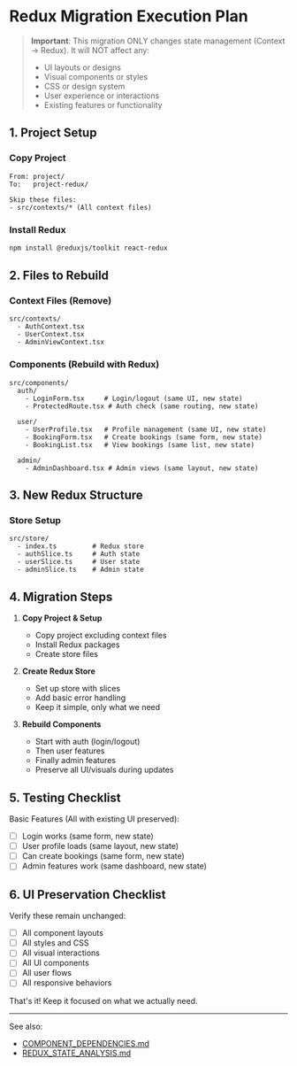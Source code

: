 # Redux Migration Execution Plan

> **Important**: This migration ONLY changes state management (Context → Redux).
> It will NOT affect any:
> - UI layouts or designs
> - Visual components or styles
> - CSS or design system
> - User experience or interactions
> - Existing features or functionality

## 1. Project Setup

### Copy Project
```
From: project/
To:   project-redux/

Skip these files:
- src/contexts/* (All context files)
```

### Install Redux
```bash
npm install @reduxjs/toolkit react-redux
```

## 2. Files to Rebuild

### Context Files (Remove)
```
src/contexts/
  - AuthContext.tsx
  - UserContext.tsx
  - AdminViewContext.tsx
```

### Components (Rebuild with Redux)
```
src/components/
  auth/
    - LoginForm.tsx     # Login/logout (same UI, new state)
    - ProtectedRoute.tsx # Auth check (same routing, new state)
  
  user/
    - UserProfile.tsx   # Profile management (same UI, new state)
    - BookingForm.tsx   # Create bookings (same form, new state)
    - BookingList.tsx   # View bookings (same list, new state)
  
  admin/
    - AdminDashboard.tsx # Admin views (same layout, new state)
```

## 3. New Redux Structure

### Store Setup
```
src/store/
  - index.ts         # Redux store
  - authSlice.ts     # Auth state
  - userSlice.ts     # User state
  - adminSlice.ts    # Admin state
```

## 4. Migration Steps

1. **Copy Project & Setup**
   - Copy project excluding context files
   - Install Redux packages
   - Create store files

2. **Create Redux Store**
   - Set up store with slices
   - Add basic error handling
   - Keep it simple, only what we need

3. **Rebuild Components**
   - Start with auth (login/logout)
   - Then user features
   - Finally admin features
   - Preserve all UI/visuals during updates

## 5. Testing Checklist

Basic Features (All with existing UI preserved):
- [ ] Login works (same form, new state)
- [ ] User profile loads (same layout, new state)
- [ ] Can create bookings (same form, new state)
- [ ] Admin features work (same dashboard, new state)

## 6. UI Preservation Checklist

Verify these remain unchanged:
- [ ] All component layouts
- [ ] All styles and CSS
- [ ] All visual interactions
- [ ] All UI components
- [ ] All user flows
- [ ] All responsive behaviors

That's it! Keep it focused on what we actually need.

---
See also:
- [COMPONENT_DEPENDENCIES.md](./COMPONENT_DEPENDENCIES.md)
- [REDUX_STATE_ANALYSIS.md](./REDUX_STATE_ANALYSIS.md)
